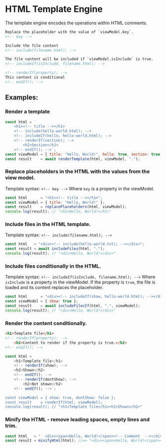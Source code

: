 # HTML Template Engine

The template engine encodes the operations within HTML comments.

```html
Replace the placeholder with the value of `viewModel.key`.
<!-- key -->

Include the file content
<!-- include(filename.html); -->

The file content will be included if `viewModel.isInclude` is true.
<!-- includeIf(isInclude, filename.html); -->

<!-- renderIf(property); -->
This content is conditional
<!-- endIf(); -->
```

## Examples:

### Render a template

```javascript
const html = `
    <h1><!-- title --></h1>
    <!-- include(hello-world.html); -->
    <!-- includeIf(hello, hello-world.html); -->
    <!-- renderIf(section); -->
        <h2>Section</h2>
    <!-- endIf(); -->`;
const viewModel = { title: "Hello, World!", hello: true, section: true };
const result    = await renderTemplate(html, viewModel, ".");
```

### Replace placeholders in the HTML with the values from the view model.

Template syntax: `<!-- key -->` Where `key` is a property in the viewModel.

```javascript
const html      = "<h1><!-- title --></h1>";
const viewModel = { title: "Hello, World!" };
const result    = replacePlaceholders(html, viewModel);
console.log(result); // "<h1>Hello, World!</h1>"
```

### Include files in the HTML template.

Template syntax: `<!-- include(filename.html); -->`

```javascript
const html   = "<div><!-- include(hello-world.txt); --></div>";
const result = await includeFiles(html, ".");
console.log(result); // "<div>Hello, World!</div>"
```

### Include files conditionally in the HTML.

Template syntax: `<!-- includeIf(isInclude, filename.html); -->` Where
`isInclude` is a property in the viewModel. If the property is `true`, the file
is loaded and its content replaces the placeholder.

```javascript
const html      = "<div><!-- includeIf(show, hello-world.html); --></div>";
const viewModel = { show: true };
const result    = await includeFilesIf(html, ".", viewModel);
console.log(result); // "<div>Hello, World!</div>"
```

### Render the content conditionally.

```html
<h1>Template file</h1>
<!-- renderIf(property); -->
    <h2>Content to render if the property is true.</h2>
<!-- endIf(); -->
```

```javascript
const html =
    <h1>Template file</h1>
    <!-- renderIf(show); -->
    <h2>Shown</h2>
    <!-- endIf(); -->
    <!-- renderIf(dontShow); -->
        <h2>Not shown</h2>
    <!-- endIf(); -->`;

const viewModel = { show: true, dontShow: false };
const result    = renderIf(html, viewModel);
console.log(result); // "<h1>Template file</h1><h2>Shown</h2>"
```

### Minify the HTML - remove leading spaces, empty lines and trim.

```javascript
const html   = "  <div><span>Hello, World!</span><!-- Comment  --></div>  ";
const result = minifyHtml(html); //=> "<div><span>Hello, World!</span></div>"
```
